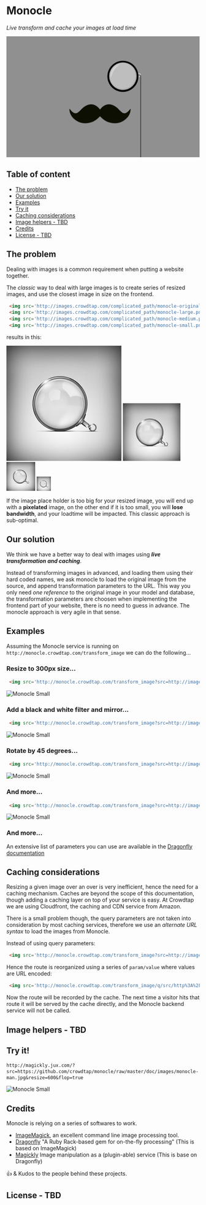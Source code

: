 Monocle
=======

_Live transform and cache your images at load time_

![Monocle](doc/images/monocle-mustache.gif)

## Table of content

- [The problem](#the-problem)
- [Our solution](#our-solution)
- [Examples](#examples)
- [Try it](#try-it)
- [Caching considerations](#caching-considerations)
- [Image helpers - TBD](#image-helpers)
- [Credits](#credits)
- [License - TBD](#license)

## The problem

Dealing with images is a common requirement when putting a website together.

The _classic_ way to deal with large images is to create series of resized
images, and use the closest image in size on the frontend.

```html
 <img src='http://images.crowdtap.com/complicated_path/monocle-original.png'/>
 <img src='http://images.crowdtap.com/complicated_path/monocle-large.png'/>
 <img src='http://images.crowdtap.com/complicated_path/monocle-medium.png'/>
 <img src='http://images.crowdtap.com/complicated_path/monocle-small.png'/>
```

results in this:

![Monocle Original](doc/images/monocle-original.png)
![Monocle Big](doc/images/monocle-large.png)
![Monocle Medium](doc/images/monocle-medium.png)
![Monocle Small](doc/images/monocle-small.png)

If the image place holder is too big for your resized image, you will end up
with a **pixelated** image, on the other end if it is too small, you will
**lose bandwidth**, and your loadtime will be impacted. This classic approach
is sub-optimal.

## Our solution

We think we have a better way to deal with images using _**live transformation and caching**_.

Instead of transforming images in advanced, and loading them using their hard coded names,
we ask monocle to load the original image from the source, and append
transformation parameters to the URL. This way you only need *one reference* to
the original image in your model and database, the transformation parameters
are choosen when implementing the frontend part of your website, there is no
need to guess in advance. The monocle approach is very agile in that sense.

## Examples

Assuming the Monocle service is running on `http://monocle.crowdtap.com/transform_image` we can do the following...

### Resize to 300px size...

```html
 <img src='http://monocle.crowdtap.com/transform_image?src=http://images.crowdtap.com/images/monocle-original.png&resize=300'/>
```

![Monocle Small](http://monocle.crowdtap.com/transform_image?src=http://images.crowdtap.com/images/monocle-original.png&resize=300)

### Add a black and white filter and mirror...

```html
 <img src='http://monocle.crowdtap.com/transform_image?src=http://images.crowdtap.com/images/monocle-original.png&resize=300&greyscale=true&flop=true'/>
```

![Monocle Small](http://monocle.crowdtap.com/transform_image?src=http://images.crowdtap.com/images/monocle-original.png&resize=300&greyscale=true&flop=true)

### Rotate by 45 degrees...

```html
 <img src='http://monocle.crowdtap.com/transform_image?src=http://images.crowdtap.com/images/monocle-original.png&resize=300&greyscale=true&flop=true&rotate=45'/>
```

![Monocle Small](http://monocle.crowdtap.com/transform_image?src=http://images.crowdtap.com/images/monocle-original.png&resize=300&greyscale=true&flop=true&rotate=45)

### And more...

```html
 <img src='http://monocle.crowdtap.com/transform_image?src=http://images.crowdtap.com/images/monocle-original.png&resize=300&greyscale=true&flop=true&jcn=true'/>
```

![Monocle Small](http://monocle.crowdtap.com/transform_image?src=http://images.crowdtap.com/images/monocle-original.png&resize=300&greyscale=true&flop=true&jcn=true)

### And more...

An extensive list of parameters you can use are available in the [Dragonfly documentation](http://markevans.github.io/dragonfly/file.ImageMagick.html)

## Caching considerations

Resizing a given image over an over is very inefficient, hence the need for a
caching mechanism. Caches are beyond the scope of this documentation, though
adding a caching layer on top of your service is easy. At Crowdtap we are using
Cloudfront, the caching and CDN service from Amazon.

There is a small problem though, the query parameters are not taken into
consideration by most caching services, therefore we use an _alternate URL
syntax_ to load the images from Monocle.

Instead of using query parameters:

```html
 <img src='http://monocle.crowdtap.com/transform_image?src=http://images.crowdtap.com/images/monocle-original.png&resize=300'/>
```

Hence the route is reorganized using a series of `param/value` where values are URL encoded:

```html
 <img src='http://monocle.crowdtap.com/transform_image/q/src/http%3A%2F%2Fimages.crowdtap.com%2Fimages%2Fmonocle-original.png/resize/300'/>
```

Now the route will be recorded by the cache. The next time a visitor hits that
route it will be served by the cache directly, and the Monocle backend service
will not be called.

## Image helpers - TBD

## Try it!

```
http://magickly.jux.com/?src=https://github.com/crowdtap/monocle/raw/master/doc/images/monocle-man.jpg&resize=600&flop=true
```

![Monocle Small](http://magickly.jux.com/?src=https://github.com/crowdtap/monocle/raw/master/doc/images/monocle-man.jpg&resize=600&flop=true)

## Credits

Monocle is relying on a series of softwares to work.

- [ImageMagick](http://www.imagemagick.org/script/index.php), an excellent command line image processing tool.
- [Dragonfly](https://github.com/markevans/dragonfly) "A Ruby Rack-based gem for on-the-fly processing" (This is based on ImageMagick)
- [Magickly](http://magickly.jux.com/) Image manipulation as a (plugin-able) service (This is base on Dragonfly)

:+1: & Kudos to the people behind these projects.

## License - TBD
